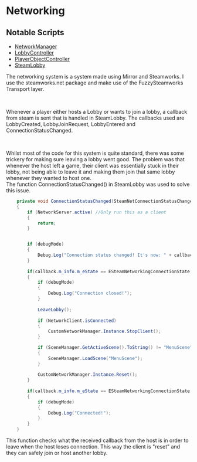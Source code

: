 ﻿# Networking

## Notable Scripts
- [NetworkManager](../../Assets/Scripts/Networking/CustomNetworkManager.cs)
- [LobbyController](../../Assets/Scripts/Networking/LobbyController.cs)
- [PlayerObjectController](../../Assets/Scripts/Networking/PlayerObjectController.cs)
- [SteamLobby](../../Assets/Scripts/Networking/SteamLobby.cs)

The networking system is a system made using Mirror and Steamworks. 
I use the steamworks.net package and make use of the FuzzySteamworks Transport layer.

<br>

Whenever a player either hosts a Lobby or wants to join a lobby, a callback from steam is sent that is handled in SteamLobby.
The callbacks used are LobbyCreated, LobbyJoinRequest, LobbyEntered and ConnectionStatusChanged.

<br>

Whilst most of the code for this system is quite standard, there was some trickery for making sure leaving a lobby went good. The problem was that whenever the host left a game, their client was essentially stuck in their lobby, not being able to leave it and making them join that same lobby whenever they wanted to host one.
<br>
The function ConnectionStatusChanged() in SteamLobby was used to solve this issue.
```csharp
    private void ConnectionStatusChanged(SteamNetConnectionStatusChangedCallback_t callback)
    {
        if (NetworkServer.active) //Only run this as a client
        {
            return;
        }


        if (debugMode)
        {
            Debug.Log("Connection status changed! It's now: " + callback.m_info.m_eState);
        }
        
        if(callback.m_info.m_eState == ESteamNetworkingConnectionState.k_ESteamNetworkingConnectionState_ClosedByPeer || callback.m_info.m_eState == ESteamNetworkingConnectionState.k_ESteamNetworkingConnectionState_ProblemDetectedLocally || callback.m_info.m_eState == ESteamNetworkingConnectionState.k_ESteamNetworkingConnectionState_None)
        {
            if (debugMode)
            {
                Debug.Log("Connection closed!");
            }
            
            LeaveLobby();
            
            if (NetworkClient.isConnected)
            {
                CustomNetworkManager.Instance.StopClient();
            }

            if (SceneManager.GetActiveScene().ToString() != "MenuScene")
            {
                SceneManager.LoadScene("MenuScene");
            }
            
            CustomNetworkManager.Instance.Reset();
        }
        
        if(callback.m_info.m_eState == ESteamNetworkingConnectionState.k_ESteamNetworkingConnectionState_Connected)
        {
            if (debugMode)
            {
                Debug.Log("Connected!");
            }
        }
    }
```
This function checks what the received callback from the host is in order to leave when the host loses connection. This way the client is "reset" and they can safely join or host another lobby.